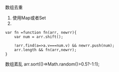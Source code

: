 

数组去重

1. 使用Map或者Set
2. 
```
var fn =function fn(arr, newrr){
    var num = arr.shift();

    !arr.find(a=>a.v===num.v) && newrr.push(num);
    arr.length && fn(arr,newrr);
}
```
数组紊乱
arr.sort(()=>Math.random()>0.5?-1:1);